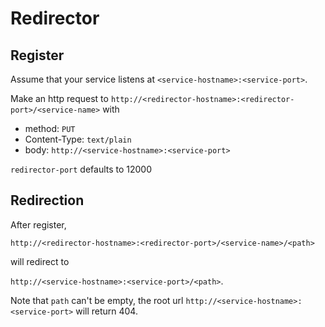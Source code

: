 # Redirector

## Register

Assume that your service listens at `<service-hostname>:<service-port>`.

Make an http request to `http://<redirector-hostname>:<redirector-port>/<service-name>` with

- method: `PUT`
- Content-Type: `text/plain`
- body: `http://<service-hostname>:<service-port>`

`redirector-port` defaults to 12000

## Redirection

After register,

`http://<redirector-hostname>:<redirector-port>/<service-name>/<path>`

will redirect to

`http://<service-hostname>:<service-port>/<path>`.

Note that `path` can't be empty, the root url `http://<service-hostname>:<service-port>` will return 404.
